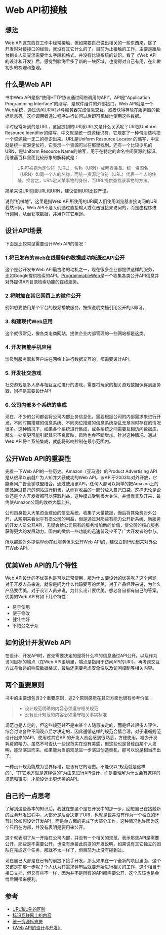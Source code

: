 # Web API初接触
## 想法
Web API这东西在工作中经常接触，但如果要自己说出相关的一些东西来，除了开发时对接接口的经验，就没有其它什么的了。目前为止接触的工作，主要是跟后台相关人员交流需要什么字段和格式，并没有比较系统的认识。看了《Web API的设计和开发》后，感觉到脑海里多了新的一块区域，也觉得对自己有用，在此做初步的梳理和整理。
## 什么是Web API
书中Web API是指“使用HTTP协议通过网络调用的API”，API是“Application Programming Interface”的缩写，是软件组件的外部接口。Web API就是一个Web系统，通过访问URI可以与服务器完成信息交互，或者获得存放在服务器的数据信息等。这样调用者通过程序进行访问过后即可机械地使用这些数据。

平时经常听到的是URL，这里提到的URI跟URL又是什么关系呢？URI是Uniform Resource Identifier的缩写，中文就是统一资源标识符，它规定了一种句法结构把一个资源独一无二的标识出来。URL是Uniform Resource Locator
的缩写，中文就是统一资源定位符，它表示一个资源可以在那里找到。还有一个比较少见的URN，是Uniform Resource Name的缩写，用于在特定的命名空间资源的标识。用维基百科里面比较形象的解释就是：
> URI可被视为定位符（URL），名称（URN）或两者兼备。统一资源名（URN）如同一个人的名称，而统一资源定位符（URL）代表一个人的住址。换言之，URN定义某事物的身份，而URL提供查找该事物的方法。

简单来说URI包含URL和URN，建议使用URI比较严谨。

说到“机械地”，这里是指Web API所使用的URI同人们使用浏览器直接访问的URI截然不同，Web API不是人们通过直接输入或点击链接来访问的，而是由程序进行调用，从而获取数据，并用作其它用途。
## 设计API场景
下面是比较常见需要设计Web API的情况：
### 1.将已发布的Web在线服务的数据或功能通过API公开 ###
这个是公开发布Web API最古老的动机之一，现在很多企业都提供这样的服务，比如Google提供检索的API。[ProgrammableWeb](https://www.programmableweb.com/)是一个收集各类公开API信息并对外提供API目录检索功能的在线服务。
### 2.将附加在其它网页上的微件公开 ###
例如想要使用某个平台的视频播放服务，按照说明文档引用公开的js即可。
### 3. 构建现代Web应用 ###
这个就很常见，像各类电商网站，提供企业内部管理的一些网站都是这类。
### 4. 开发智能手机应用 ###
涉及到服务器和客户端在网络上进行数据交互的，都需要设计API。
### 5. 开发社交游戏 ###
社交游戏是多人参与相互互动进行的游戏，需要将玩家的相关游戏数据保存到服务器，同样是需要设计API
### 6. 公司内部多个系统的集成 ###
现在，不少的公司都会将公司内部业务信息化，需要根据公司的内部需求来进行开发，不同时期搭建的信息系统、不同岗位搭建的信息系统杂乱无章同时存在的情况很多。这种情况下，如果各个系统进行集成，或各系统之间需要互相访问数据库，那么一处变更可能引起其它不良反映，风险也会不断增加。针对这种情况，通过Web API将个系统集成，就能将影响控制在最小范围内。
## 公开Web API的重要性
先看一下Web API的一些历史。Amazon（亚马逊）的Product Advertising API是从很早以前就广为人知并大获成功的Web API。该API于2003年对外开放，它能够同广告营销联盟结合，通过使用该API，任何人都可以简单的把Amazon上的商品通过自己的网站进行销售，从而将收益的一部分放入自己口袋。这样无论是企业还是个人开发者都可以获取利益，这种模式受到很大关注，并慢慢普及开来，最终使Amazon公司的收益大幅上升。

公司自身投入大笔资金建设的信息系统，收集了大量数据，而后将其免费对外公开，从短期来看似乎有损公司的利益，但是通过对那些有能力公开新系统、新服务的开发人员公开API，无疑会给公司原有的服务增加新的价值，使公司的核心服务获得更大的发展动力。国内的微信一些功能的迅速普及少不了广大开发者的参与。

所以那些对外提供Web在线服务但未公开Web API的，建议立刻行动起来对外公开Web API。

## 优美Web API的几个特性
Web API设计的不优美也是可以正常使用，那为什么要设计的优美呢？这个问题对于开发人员来说，就像是问为什么代码要写的优美，对于产品经理来说，为什么产品要优美，对于设计人员来说，为什么设计要优美。想必各自都有自己的答案。优美的Web API有如下几个特性：
- 易于使用
- 便于修改
- 健壮性好
- 不怕公之于众
## 如何设计开发Web API
在设计、开发API时，首先需要决定的是将什么样的信息通过API公开，以及作为访问目标的端点（在Web API语境里，端点是指用于访问API的URI），再考虑交互方式与合适的响应数据格式，最后还需要考虑安全性以及访问控制等相关内容。

## 两个重要原则
书中的主要想包含2个重要原则，这2个原则感觉在其它方面也很有参考价值：
> - 设计规范明确的内容必须遵守相关规范
> - 没有设计规范的内容必须遵守相关事实标准 

规范也是人定的，但这些规范并不是由某个人随意决定的，而是经过很多人评估、综合讨论各种不同观点后才决定的，因此遵循这样的规范合情合理。对于遵循规范设计出来的API，使用过其它API的开发人员会感到很熟悉，方便使用，减少开发耗费的精力。虽然不可否认一些规范实在没有美感，但这些也是曾经由某个人发明，逐渐演进而来，如果能为当前规范进一步演进创造契机，那可以说是相当杰出了。

一种设计规范能成为世界标准，应该有它的理由。不能仅以“规范就是这样的”、“其它地方就是这样做的”为由来进行API设计，而是要理解为什么会有这样的规范和事实，才能设计出更优美的API。

## 自己的一点思考
了解到这些基本的知识后，我就在想这个是在开发中的那一步，回想自己在接触新的业务开发过程中，大部分是后台决定了URI，也就是说并没有作为一个独立的环节讨论如何设计开发API，而是单方面的完成了大部分工作，这种情况也许因为这个只用在内部，并没有表明是要用来公开。

这个就表明了从一开始在公司内部，并没有一个相关的规范，表示那些API是需要公开，那些是不需要公开，也没有承接此前提的开发说明。如果说有其它独立的团队在完成这个任务，那就不太一样了，但目前为止没有碰到过。

现在自己大都是在已有的前提下接手开发，那么如果在一个全新的项目里面，这个又该是在那一步呢？个人认为在需求评审后就要开始进行相关的工作，这个相当于接口文档，但又有些不一样，因为并不是所有的API都需要公开，这个应该也是会给后期带来便利。

## 参考
- [URL和URI的区别](http://www.cnblogs.com/hust-ghtao/p/4724885.html)
- [标识互联网上的内容](https://developer.mozilla.org/zh-CN/docs/Web/HTTP/Basics_of_HTTP/Identifying_resources_on_the_Web)
- [统一资源标志符](https://zh.wikipedia.org/wiki/%E7%BB%9F%E4%B8%80%E8%B5%84%E6%BA%90%E6%A0%87%E5%BF%97%E7%AC%A6)
- [《Web API的设计与开发》](https://book.douban.com/subject/27054104/)